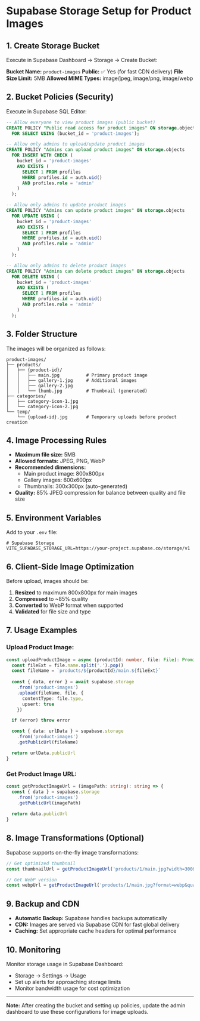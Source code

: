 # Supabase Storage Setup for Product Images

## 1. Create Storage Bucket

Execute in Supabase Dashboard → Storage → Create Bucket:

**Bucket Name:** `product-images`
**Public:** ✅ Yes (for fast CDN delivery)
**File Size Limit:** 5MB
**Allowed MIME Types:** image/jpeg, image/png, image/webp

## 2. Bucket Policies (Security)

Execute in Supabase SQL Editor:

```sql
-- Allow everyone to view product images (public bucket)
CREATE POLICY "Public read access for product images" ON storage.objects
  FOR SELECT USING (bucket_id = 'product-images');

-- Allow only admins to upload/update product images
CREATE POLICY "Admins can upload product images" ON storage.objects
  FOR INSERT WITH CHECK (
    bucket_id = 'product-images' 
    AND EXISTS (
      SELECT 1 FROM profiles 
      WHERE profiles.id = auth.uid() 
      AND profiles.role = 'admin'
    )
  );

-- Allow only admins to update product images
CREATE POLICY "Admins can update product images" ON storage.objects
  FOR UPDATE USING (
    bucket_id = 'product-images' 
    AND EXISTS (
      SELECT 1 FROM profiles 
      WHERE profiles.id = auth.uid() 
      AND profiles.role = 'admin'
    )
  );

-- Allow only admins to delete product images
CREATE POLICY "Admins can delete product images" ON storage.objects
  FOR DELETE USING (
    bucket_id = 'product-images' 
    AND EXISTS (
      SELECT 1 FROM profiles 
      WHERE profiles.id = auth.uid() 
      AND profiles.role = 'admin'
    )
  );
```

## 3. Folder Structure

The images will be organized as follows:

```
product-images/
├── products/
│   ├── {product-id}/
│   │   ├── main.jpg          # Primary product image
│   │   ├── gallery-1.jpg     # Additional images
│   │   ├── gallery-2.jpg
│   │   └── thumb.jpg         # Thumbnail (generated)
├── categories/
│   ├── category-icon-1.jpg
│   └── category-icon-2.jpg
└── temp/
    └── {upload-id}.jpg       # Temporary uploads before product creation
```

## 4. Image Processing Rules

- **Maximum file size:** 5MB
- **Allowed formats:** JPEG, PNG, WebP
- **Recommended dimensions:** 
  - Main product image: 800x800px
  - Gallery images: 600x600px
  - Thumbnails: 300x300px (auto-generated)
- **Quality:** 85% JPEG compression for balance between quality and file size

## 5. Environment Variables

Add to your `.env` file:

```env
# Supabase Storage
VITE_SUPABASE_STORAGE_URL=https://your-project.supabase.co/storage/v1
```

## 6. Client-Side Image Optimization

Before upload, images should be:

1. **Resized** to maximum 800x800px for main images
2. **Compressed** to ~85% quality
3. **Converted** to WebP format when supported
4. **Validated** for file size and type

## 7. Usage Examples

### Upload Product Image:
```typescript
const uploadProductImage = async (productId: number, file: File): Promise<string> => {
  const fileExt = file.name.split('.').pop()
  const fileName = `products/${productId}/main.${fileExt}`
  
  const { data, error } = await supabase.storage
    .from('product-images')
    .upload(fileName, file, {
      contentType: file.type,
      upsert: true
    })

  if (error) throw error

  const { data: urlData } = supabase.storage
    .from('product-images')
    .getPublicUrl(fileName)

  return urlData.publicUrl
}
```

### Get Product Image URL:
```typescript
const getProductImageUrl = (imagePath: string): string => {
  const { data } = supabase.storage
    .from('product-images')
    .getPublicUrl(imagePath)
  
  return data.publicUrl
}
```

## 8. Image Transformations (Optional)

Supabase supports on-the-fly image transformations:

```typescript
// Get optimized thumbnail
const thumbnailUrl = getProductImageUrl('products/1/main.jpg?width=300&height=300&resize=cover')

// Get WebP version
const webpUrl = getProductImageUrl('products/1/main.jpg?format=webp&quality=85')
```

## 9. Backup and CDN

- **Automatic Backup:** Supabase handles backups automatically
- **CDN:** Images are served via Supabase CDN for fast global delivery
- **Caching:** Set appropriate cache headers for optimal performance

## 10. Monitoring

Monitor storage usage in Supabase Dashboard:
- Storage → Settings → Usage
- Set up alerts for approaching storage limits
- Monitor bandwidth usage for cost optimization

---

**Note:** After creating the bucket and setting up policies, update the admin dashboard to use these configurations for image uploads.